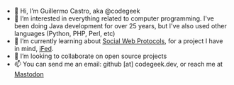 - 👋 Hi, I’m Guillermo Castro, aka @codegeek
- 👀 I’m interested in everything related to computer programming. I've been doing Java development for over 25 years, but I've also used other languages (Python, PHP, Perl, etc)
- 🌱 I’m currently learning about [Social Web Protocols](https://www.w3.org/TR/social-web-protocols/), for a project I have in mind, [jFed](https://github.com/jfed-dev).
- 💞️ I’m looking to collaborate on open source projects
- 📫 You can send me an email: github [at] codegeek.dev, or reach me at <a rel="me nofollow" href="https://fosstodon.org/@codegeek">Mastodon</a>

<!---
codegeek/codegeek is a ✨ special ✨ repository because its `README.md` (this file) appears on your GitHub profile.
You can click the Preview link to take a look at your changes.
--->
